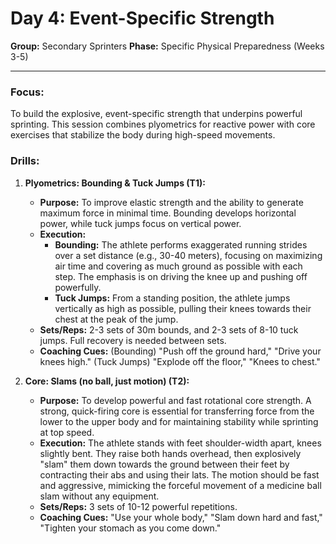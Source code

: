 # Day 4: Event-Specific Strength

**Group:** Secondary Sprinters
**Phase:** Specific Physical Preparedness (Weeks 3-5)

---

### Focus:
To build the explosive, event-specific strength that underpins powerful sprinting. This session combines plyometrics for reactive power with core exercises that stabilize the body during high-speed movements.

### Drills:

1.  **Plyometrics: Bounding & Tuck Jumps (T1):**
    *   **Purpose:** To improve elastic strength and the ability to generate maximum force in minimal time. Bounding develops horizontal power, while tuck jumps focus on vertical power.
    *   **Execution:**
        *   **Bounding:** The athlete performs exaggerated running strides over a set distance (e.g., 30-40 meters), focusing on maximizing air time and covering as much ground as possible with each step. The emphasis is on driving the knee up and pushing off powerfully.
        *   **Tuck Jumps:** From a standing position, the athlete jumps vertically as high as possible, pulling their knees towards their chest at the peak of the jump.
    *   **Sets/Reps:** 2-3 sets of 30m bounds, and 2-3 sets of 8-10 tuck jumps. Full recovery is needed between sets.
    *   **Coaching Cues:** (Bounding) "Push off the ground hard," "Drive your knees high." (Tuck Jumps) "Explode off the floor," "Knees to chest."

2.  **Core: Slams (no ball, just motion) (T2):**
    *   **Purpose:** To develop powerful and fast rotational core strength. A strong, quick-firing core is essential for transferring force from the lower to the upper body and for maintaining stability while sprinting at top speed.
    *   **Execution:** The athlete stands with feet shoulder-width apart, knees slightly bent. They raise both hands overhead, then explosively "slam" them down towards the ground between their feet by contracting their abs and using their lats. The motion should be fast and aggressive, mimicking the forceful movement of a medicine ball slam without any equipment.
    *   **Sets/Reps:** 3 sets of 10-12 powerful repetitions.
    *   **Coaching Cues:** "Use your whole body," "Slam down hard and fast," "Tighten your stomach as you come down."
